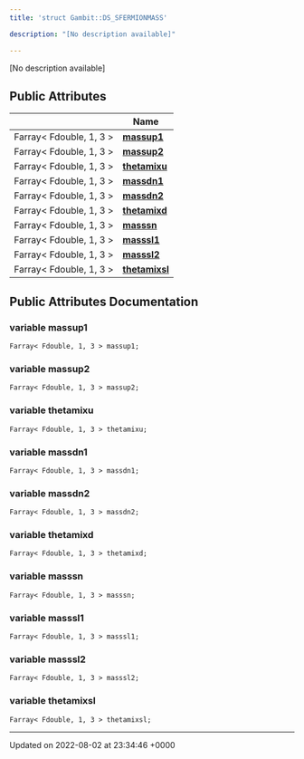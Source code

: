 ```yaml
---
title: 'struct Gambit::DS_SFERMIONMASS'

description: "[No description available]"

---
```









[No description available]

## Public Attributes

|                | Name           |
| -------------- | -------------- |
| Farray< Fdouble, 1, 3 > | **[massup1](/documentation/code/gambit_sphinx/classes/structgambit_1_1ds__sfermionmass/#variable-massup1)**  |
| Farray< Fdouble, 1, 3 > | **[massup2](/documentation/code/gambit_sphinx/classes/structgambit_1_1ds__sfermionmass/#variable-massup2)**  |
| Farray< Fdouble, 1, 3 > | **[thetamixu](/documentation/code/gambit_sphinx/classes/structgambit_1_1ds__sfermionmass/#variable-thetamixu)**  |
| Farray< Fdouble, 1, 3 > | **[massdn1](/documentation/code/gambit_sphinx/classes/structgambit_1_1ds__sfermionmass/#variable-massdn1)**  |
| Farray< Fdouble, 1, 3 > | **[massdn2](/documentation/code/gambit_sphinx/classes/structgambit_1_1ds__sfermionmass/#variable-massdn2)**  |
| Farray< Fdouble, 1, 3 > | **[thetamixd](/documentation/code/gambit_sphinx/classes/structgambit_1_1ds__sfermionmass/#variable-thetamixd)**  |
| Farray< Fdouble, 1, 3 > | **[masssn](/documentation/code/gambit_sphinx/classes/structgambit_1_1ds__sfermionmass/#variable-masssn)**  |
| Farray< Fdouble, 1, 3 > | **[masssl1](/documentation/code/gambit_sphinx/classes/structgambit_1_1ds__sfermionmass/#variable-masssl1)**  |
| Farray< Fdouble, 1, 3 > | **[masssl2](/documentation/code/gambit_sphinx/classes/structgambit_1_1ds__sfermionmass/#variable-masssl2)**  |
| Farray< Fdouble, 1, 3 > | **[thetamixsl](/documentation/code/gambit_sphinx/classes/structgambit_1_1ds__sfermionmass/#variable-thetamixsl)**  |

## Public Attributes Documentation

### variable massup1

```
Farray< Fdouble, 1, 3 > massup1;
```


### variable massup2

```
Farray< Fdouble, 1, 3 > massup2;
```


### variable thetamixu

```
Farray< Fdouble, 1, 3 > thetamixu;
```


### variable massdn1

```
Farray< Fdouble, 1, 3 > massdn1;
```


### variable massdn2

```
Farray< Fdouble, 1, 3 > massdn2;
```


### variable thetamixd

```
Farray< Fdouble, 1, 3 > thetamixd;
```


### variable masssn

```
Farray< Fdouble, 1, 3 > masssn;
```


### variable masssl1

```
Farray< Fdouble, 1, 3 > masssl1;
```


### variable masssl2

```
Farray< Fdouble, 1, 3 > masssl2;
```


### variable thetamixsl

```
Farray< Fdouble, 1, 3 > thetamixsl;
```


-------------------------------

Updated on 2022-08-02 at 23:34:46 +0000
